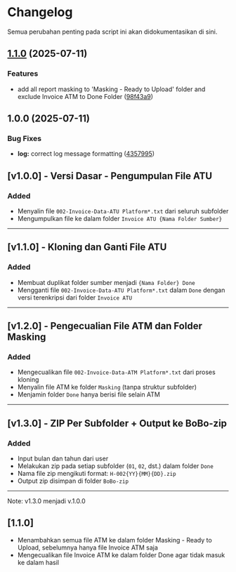 # Changelog

Semua perubahan penting pada script ini akan didokumentasikan di sini.

## [1.1.0](https://github.com/kevlog/ibzg/compare/v1.0.0...v1.1.0) (2025-07-11)


### Features

* add all report masking to 'Masking - Ready to Upload' folder and exclude Invoice ATM to Done Folder ([98f43a9](https://github.com/kevlog/ibzg/commit/98f43a9ebea1a9f9cad71f98839115eda18f0145))

## 1.0.0 (2025-07-11)


### Bug Fixes

* **log:** correct log message formatting ([4357995](https://github.com/kevlog/ibzg/commit/43579958526f2d2543a8f4bb6efba60a976fcd9e))

## [v1.0.0] - Versi Dasar - Pengumpulan File ATU
### Added
- Menyalin file `002-Invoice-Data-ATU Platform*.txt` dari seluruh subfolder
- Mengumpulkan file ke dalam folder `Invoice ATU {Nama Folder Sumber}`

---

## [v1.1.0] - Kloning dan Ganti File ATU
### Added
- Membuat duplikat folder sumber menjadi `{Nama Folder} Done`
- Mengganti file `002-Invoice-Data-ATU Platform*.txt` dalam `Done` dengan versi terenkripsi dari folder `Invoice ATU`

---

## [v1.2.0] - Pengecualian File ATM dan Folder Masking
### Added
- Mengecualikan file `002-Invoice-Data-ATM Platform*.txt` dari proses kloning
- Menyalin file ATM ke folder `Masking` (tanpa struktur subfolder)
- Menjamin folder `Done` hanya berisi file selain ATM

---

## [v1.3.0] - ZIP Per Subfolder + Output ke BoBo-zip
### Added
- Input bulan dan tahun dari user
- Melakukan zip pada setiap subfolder (`01`, `02`, dst.) dalam folder `Done`
- Nama file zip mengikuti format: `H-002{YY}{MM}{DD}.zip`
- Output zip disimpan di folder `BoBo-zip`

---

Note: v1.3.0 menjadi v.1.0.0

## [1.1.0]

- Menambahkan semua file ATM ke dalam folder Masking - Ready to Upload, sebelumnya hanya file Invoice ATM saja
- Mengecualikan file Invoice ATM ke dalam folder Done agar tidak masuk ke dalam hasil 
